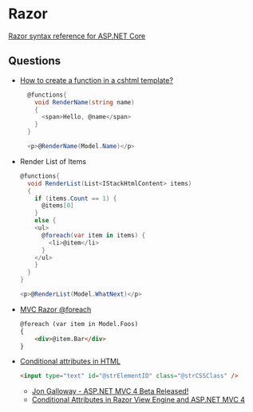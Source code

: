 # Razor

[Razor syntax reference for ASP.NET Core](https://docs.microsoft.com/en-us/aspnet/core/mvc/views/razor?view=aspnetcore-6.0)


## Questions

* [How to create a function in a cshtml template?](https://stackoverflow.com/q/6531983/1366033)

  ```cs
    @functions{
      void RenderName(string name)
      {
        <span>Hello, @name</span>
      }
    }

    <p>@RenderName(Model.Name)</p>
  ```

* Render List of Items

  ```cs
  @functions{
    void RenderList(List<IStackHtmlContent> items)
    {
      if (items.Count == 1) {
        @items[0]
      }
      else {
      <ul>
        @foreach(var item in items) {
          <li>@item</li>
        }
      </ul>
      }
    }
  }

  <p>@RenderList(Model.WhatNext)</p>
  ```

* [MVC Razor @foreach](https://stackoverflow.com/q/11261590/1366033)

  ```html
  @foreach (var item in Model.Foos)
  {
      <div>@item.Bar</div>
  }
  ```

* [Conditional attributes in HTML](https://stackoverflow.com/a/8071699/1366033)


  ```html
  <input type="text" id="@strElementID" class="@strCSSClass" />
  ```

  * [Jon Galloway - ASP.NET MVC 4 Beta Released!](https://weblogs.asp.net/jongalloway/asp-net-4-beta-released)
  * [Conditional Attributes in Razor View Engine and ASP.NET MVC 4](https://www.davidhayden.me/blog/conditional-attributes-in-razor-view-engine-and-asp.net-mvc-4)

